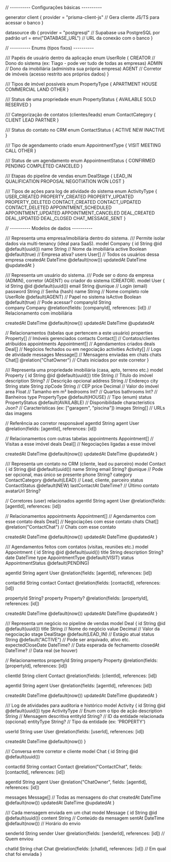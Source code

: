 // ---------- Configurações básicas ----------

generator client {
  provider = "prisma-client-js" // Gera cliente JS/TS para acessar o banco
}

datasource db {
  provider = "postgresql" // Supabase usa PostgreSQL por padrão
  url      = env("DATABASE_URL") // URL da conexão com o banco
}

// ---------- Enums (tipos fixos) ----------

/// Papéis de usuário dentro da aplicação
enum UserRole {
  CREATOR   // Dono do sistema (ex: Tiago - pode ver tudo de todas as empresas)
  ADMIN     // Dono da imobiliária (administra sua própria empresa)
  AGENT     // Corretor de imóveis (acesso restrito aos próprios dados)
}

/// Tipos de imóvel possíveis
enum PropertyType {
  APARTMENT
  HOUSE
  COMMERCIAL
  LAND
  OTHER
}

/// Status de uma propriedade
enum PropertyStatus {
  AVAILABLE
  SOLD
  RESERVED
}

/// Categorização de contatos (clientes/leads)
enum ContactCategory {
  CLIENT
  LEAD
  PARTNER
}

/// Status do contato no CRM
enum ContactStatus {
  ACTIVE
  NEW
  INACTIVE
}

/// Tipo de agendamento criado
enum AppointmentType {
  VISIT
  MEETING
  CALL
  OTHER
}

/// Status de um agendamento
enum AppointmentStatus {
  CONFIRMED
  PENDING
  COMPLETED
  CANCELED
}

/// Etapas do pipeline de vendas
enum DealStage {
  LEAD_IN
  QUALIFICATION
  PROPOSAL
  NEGOTIATION
  WON
  LOST
}

/// Tipos de ações para log de atividade do sistema
enum ActivityType {
  USER_CREATED
  PROPERTY_CREATED
  PROPERTY_UPDATED
  PROPERTY_DELETED
  CONTACT_CREATED
  CONTACT_UPDATED
  CONTACT_DELETED
  APPOINTMENT_SCHEDULED
  APPOINTMENT_UPDATED
  APPOINTMENT_CANCELED
  DEAL_CREATED
  DEAL_UPDATED
  DEAL_CLOSED
  CHAT_MESSAGE_SENT
}

// ---------- Modelos de dados ----------

/// Representa uma empresa/imobiliária dentro do sistema.
/// Permite isolar dados via multi-tenancy (ideal para SaaS).
model Company {
  id        String   @id @default(uuid())
  name      String                             // Nome da imobiliária
  active    Boolean  @default(true)            // Empresa ativa?
  users     User[]                             // Todos os usuários dessa empresa
  createdAt DateTime @default(now())
  updatedAt DateTime @updatedAt
}

/// Representa um usuário do sistema.
/// Pode ser o dono da empresa (ADMIN), corretor (AGENT) ou criador do sistema (CREATOR).
model User {
  id           String     @id @default(uuid())
  email        String     @unique               // Login (email)
  password     String                             // Senha (hash)
  name         String                             // Nome completo
  role         UserRole   @default(AGENT)         // Papel no sistema
  isActive     Boolean    @default(true)          // Pode acessar?
  companyId    String                              
  company      Company    @relation(fields: [companyId], references: [id]) // Relacionamento com imobiliária

  createdAt    DateTime   @default(now())
  updatedAt    DateTime   @updatedAt

  // Relacionamentos (tabelas que pertencem a este usuário)
  properties   Property[]                        // Imóveis gerenciados
  contacts     Contact[]                         // Contatos/clientes atribuídos
  appointments Appointment[]                     // Agendamentos criados
  deals        Deal[]                            // Negócios fechados ou em negociação
  activities   Activity[]                        // Logs de atividade
  messages     Message[]                         // Mensagens enviadas em chats
  chats        Chat[]     @relation("ChatOwner") // Chats iniciados por este corretor
}

/// Representa uma propriedade imobiliária (casa, apto, terreno etc.)
model Property {
  id             String         @id @default(uuid())
  title          String                               // Título do imóvel
  description    String?                              // Descrição opcional
  address        String                               // Endereço
  city           String
  state          String
  zipCode        String                               // CEP
  price          Decimal                              // Valor do imóvel
  area           Float                                // Tamanho em m²
  bedrooms       Int?                                 // Quartos
  bathrooms      Int?                                 // Banheiros
  type           PropertyType   @default(HOUSE)       // Tipo (enum)
  status         PropertyStatus @default(AVAILABLE)   // Disponibilidade
  characteristics Json?                               // Características (ex: ["garagem", "piscina"])
  images         String[]                             // URLs das imagens

  // Referência ao corretor responsável
  agentId        String
  agent          User           @relation(fields: [agentId], references: [id])

  // Relacionamentos com outras tabelas
  appointments   Appointment[]                       // Visitas a esse imóvel
  deals          Deal[]                              // Negociações ligadas a esse imóvel

  createdAt      DateTime       @default(now())
  updatedAt      DateTime       @updatedAt
}

/// Representa um contato no CRM (cliente, lead ou parceiro)
model Contact {
  id            String          @id @default(uuid())
  name          String
  email         String?         @unique              // Pode ser opcional, mas único se presente
  phone         String?
  category      ContactCategory @default(LEAD)       // Lead, cliente, parceiro
  status        ContactStatus   @default(NEW)
  lastContactAt DateTime?                             // Último contato
  avatarUrl     String?

  // Corretores (user) relacionados
  agentId       String
  agent         User            @relation(fields: [agentId], references: [id])

  // Relacionamentos
  appointments  Appointment[]                         // Agendamentos com esse contato
  deals         Deal[]                                // Negociações com esse contato
  chats         Chat[]          @relation("ContactChat") // Chats com esse contato

  createdAt     DateTime        @default(now())
  updatedAt     DateTime        @updatedAt
}

/// Agendamentos feitos com contatos (visitas, reuniões etc.)
model Appointment {
  id          String            @id @default(uuid())
  title       String
  description String?
  date        DateTime
  type        AppointmentType   @default(VISIT)
  status      AppointmentStatus @default(PENDING)

  agentId     String
  agent       User              @relation(fields: [agentId], references: [id])

  contactId   String
  contact     Contact           @relation(fields: [contactId], references: [id])

  propertyId  String?
  property    Property?         @relation(fields: [propertyId], references: [id])

  createdAt   DateTime          @default(now())
  updatedAt   DateTime          @updatedAt
}

/// Representa um negócio no pipeline de vendas
model Deal {
  id                String    @id @default(uuid())
  title             String                             // Nome do negócio
  value             Decimal                            // Valor da negociação
  stage             DealStage @default(LEAD_IN)         // Estágio atual
  status            String    @default("ACTIVE")        // Pode ser arquivado, ativo etc.
  expectedCloseDate DateTime?                           // Data esperada de fechamento
  closedAt          DateTime?                           // Data real (se houver)

  // Relacionamentos
  propertyId        String
  property          Property  @relation(fields: [propertyId], references: [id])

  clientId          String
  client            Contact   @relation(fields: [clientId], references: [id])

  agentId           String
  agent             User      @relation(fields: [agentId], references: [id])

  createdAt         DateTime  @default(now())
  updatedAt         DateTime  @updatedAt
}

/// Log de atividades para auditoria e histórico
model Activity {
  id          String       @id @default(uuid())
  type        ActivityType                       // Enum com o tipo de ação
  description String                             // Mensagem descritiva
  entityId    String?                            // ID da entidade relacionada (opcional)
  entityType  String?                            // Tipo da entidade (ex: 'PROPERTY')

  userId      String
  user        User         @relation(fields: [userId], references: [id])

  createdAt   DateTime     @default(now())
}

/// Conversa entre corretor e cliente
model Chat {
  id         String   @id @default(uuid())
  
  contactId  String
  contact    Contact  @relation("ContactChat", fields: [contactId], references: [id])

  agentId    String
  agent      User     @relation("ChatOwner", fields: [agentId], references: [id])

  messages   Message[]                            // Todas as mensagens do chat
  createdAt  DateTime @default(now())
  updatedAt  DateTime @updatedAt
}

/// Cada mensagem enviada em um chat
model Message {
  id        String   @id @default(uuid())
  content   String                             // Conteúdo da mensagem
  sentAt    DateTime @default(now())           // Horário do envio

  senderId  String
  sender    User     @relation(fields: [senderId], references: [id]) // Quem enviou

  chatId    String
  chat      Chat     @relation(fields: [chatId], references: [id])   // Em qual chat foi enviada
}